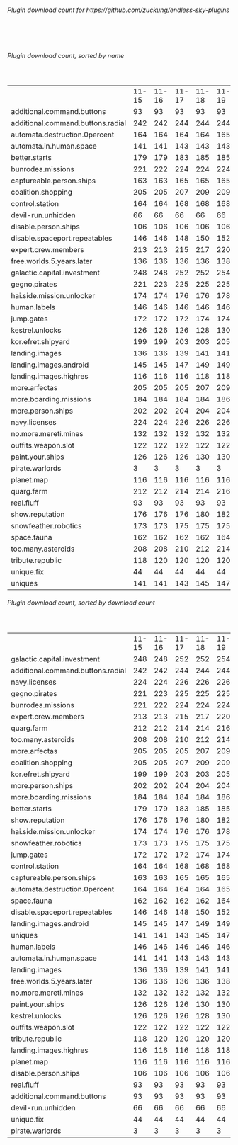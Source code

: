 <h6>Plugin download count for https://github.com/zuckung/endless-sky-plugins</h6><br>
<br>
<h6>Plugin download count, sorted by name</h6><sub><sup><br>
<table>
	<tr>
		<td></td>
		<td>11-15</td>
		<td>11-16</td>
		<td>11-17</td>
		<td>11-18</td>
		<td>11-19</td>
		<td>11-20</td>
		<td>11-21</td>
		<td>today +</td>
	</tr>
	<tr>
		<td>additional.command.buttons</td>
		<td>93</td>
		<td>93</td>
		<td>93</td>
		<td>93</td>
		<td>93</td>
		<td>93</td>
		<td>93</td>
		<td></td>
	</tr>
	<tr>
		<td>additional.command.buttons.radial</td>
		<td>242</td>
		<td>242</td>
		<td>244</td>
		<td>244</td>
		<td>244</td>
		<td>246</td>
		<td>246</td>
		<td></td>
	</tr>
	<tr>
		<td>automata.destruction.0percent</td>
		<td>164</td>
		<td>164</td>
		<td>164</td>
		<td>164</td>
		<td>165</td>
		<td>167</td>
		<td>167</td>
		<td></td>
	</tr>
	<tr>
		<td>automata.in.human.space</td>
		<td>141</td>
		<td>141</td>
		<td>143</td>
		<td>143</td>
		<td>143</td>
		<td>145</td>
		<td>145</td>
		<td></td>
	</tr>
	<tr>
		<td>better.starts</td>
		<td>179</td>
		<td>179</td>
		<td>183</td>
		<td>185</td>
		<td>185</td>
		<td>187</td>
		<td>187</td>
		<td></td>
	</tr>
	<tr>
		<td>bunrodea.missions</td>
		<td>221</td>
		<td>222</td>
		<td>224</td>
		<td>224</td>
		<td>224</td>
		<td>226</td>
		<td>226</td>
		<td></td>
	</tr>
	<tr>
		<td>captureable.person.ships</td>
		<td>163</td>
		<td>163</td>
		<td>165</td>
		<td>165</td>
		<td>165</td>
		<td>167</td>
		<td>167</td>
		<td></td>
	</tr>
	<tr>
		<td>coalition.shopping</td>
		<td>205</td>
		<td>205</td>
		<td>207</td>
		<td>209</td>
		<td>209</td>
		<td>211</td>
		<td>211</td>
		<td></td>
	</tr>
	<tr>
		<td>control.station</td>
		<td>164</td>
		<td>164</td>
		<td>168</td>
		<td>168</td>
		<td>168</td>
		<td>170</td>
		<td>170</td>
		<td></td>
	</tr>
	<tr>
		<td>devil-run.unhidden</td>
		<td>66</td>
		<td>66</td>
		<td>66</td>
		<td>66</td>
		<td>66</td>
		<td>66</td>
		<td>66</td>
		<td></td>
	</tr>
	<tr>
		<td>disable.person.ships</td>
		<td>106</td>
		<td>106</td>
		<td>106</td>
		<td>106</td>
		<td>106</td>
		<td>108</td>
		<td>108</td>
		<td></td>
	</tr>
	<tr>
		<td>disable.spaceport.repeatables</td>
		<td>146</td>
		<td>146</td>
		<td>148</td>
		<td>150</td>
		<td>152</td>
		<td>154</td>
		<td>156</td>
		<td>+ 2</td>
	</tr>
	<tr>
		<td>expert.crew.members</td>
		<td>213</td>
		<td>213</td>
		<td>215</td>
		<td>217</td>
		<td>220</td>
		<td>222</td>
		<td>222</td>
		<td></td>
	</tr>
	<tr>
		<td>free.worlds.5.years.later</td>
		<td>136</td>
		<td>136</td>
		<td>136</td>
		<td>136</td>
		<td>138</td>
		<td>140</td>
		<td>140</td>
		<td></td>
	</tr>
	<tr>
		<td>galactic.capital.investment</td>
		<td>248</td>
		<td>248</td>
		<td>252</td>
		<td>252</td>
		<td>254</td>
		<td>256</td>
		<td>256</td>
		<td></td>
	</tr>
	<tr>
		<td>gegno.pirates</td>
		<td>221</td>
		<td>223</td>
		<td>225</td>
		<td>225</td>
		<td>225</td>
		<td>227</td>
		<td>227</td>
		<td></td>
	</tr>
	<tr>
		<td>hai.side.mission.unlocker</td>
		<td>174</td>
		<td>174</td>
		<td>176</td>
		<td>176</td>
		<td>178</td>
		<td>180</td>
		<td>180</td>
		<td></td>
	</tr>
	<tr>
		<td>human.labels</td>
		<td>146</td>
		<td>146</td>
		<td>146</td>
		<td>146</td>
		<td>146</td>
		<td>148</td>
		<td>148</td>
		<td></td>
	</tr>
	<tr>
		<td>jump.gates</td>
		<td>172</td>
		<td>172</td>
		<td>172</td>
		<td>174</td>
		<td>174</td>
		<td>176</td>
		<td>176</td>
		<td></td>
	</tr>
	<tr>
		<td>kestrel.unlocks</td>
		<td>126</td>
		<td>126</td>
		<td>126</td>
		<td>128</td>
		<td>130</td>
		<td>132</td>
		<td>132</td>
		<td></td>
	</tr>
	<tr>
		<td>kor.efret.shipyard</td>
		<td>199</td>
		<td>199</td>
		<td>203</td>
		<td>203</td>
		<td>205</td>
		<td>207</td>
		<td>207</td>
		<td></td>
	</tr>
	<tr>
		<td>landing.images</td>
		<td>136</td>
		<td>136</td>
		<td>139</td>
		<td>141</td>
		<td>141</td>
		<td>143</td>
		<td>143</td>
		<td></td>
	</tr>
	<tr>
		<td>landing.images.android</td>
		<td>145</td>
		<td>145</td>
		<td>147</td>
		<td>149</td>
		<td>149</td>
		<td>151</td>
		<td>151</td>
		<td></td>
	</tr>
	<tr>
		<td>landing.images.highres</td>
		<td>116</td>
		<td>116</td>
		<td>116</td>
		<td>118</td>
		<td>118</td>
		<td>120</td>
		<td>120</td>
		<td></td>
	</tr>
	<tr>
		<td>more.arfectas</td>
		<td>205</td>
		<td>205</td>
		<td>205</td>
		<td>207</td>
		<td>209</td>
		<td>211</td>
		<td>211</td>
		<td></td>
	</tr>
	<tr>
		<td>more.boarding.missions</td>
		<td>184</td>
		<td>184</td>
		<td>184</td>
		<td>184</td>
		<td>186</td>
		<td>188</td>
		<td>188</td>
		<td></td>
	</tr>
	<tr>
		<td>more.person.ships</td>
		<td>202</td>
		<td>202</td>
		<td>204</td>
		<td>204</td>
		<td>204</td>
		<td>206</td>
		<td>206</td>
		<td></td>
	</tr>
	<tr>
		<td>navy.licenses</td>
		<td>224</td>
		<td>224</td>
		<td>226</td>
		<td>226</td>
		<td>226</td>
		<td>228</td>
		<td>228</td>
		<td></td>
	</tr>
	<tr>
		<td>no.more.mereti.mines</td>
		<td>132</td>
		<td>132</td>
		<td>132</td>
		<td>132</td>
		<td>132</td>
		<td>134</td>
		<td>134</td>
		<td></td>
	</tr>
	<tr>
		<td>outfits.weapon.slot</td>
		<td>122</td>
		<td>122</td>
		<td>122</td>
		<td>122</td>
		<td>122</td>
		<td>124</td>
		<td>124</td>
		<td></td>
	</tr>
	<tr>
		<td>paint.your.ships</td>
		<td>126</td>
		<td>126</td>
		<td>126</td>
		<td>130</td>
		<td>130</td>
		<td>132</td>
		<td>132</td>
		<td></td>
	</tr>
	<tr>
		<td>pirate.warlords</td>
		<td>3</td>
		<td>3</td>
		<td>3</td>
		<td>3</td>
		<td>3</td>
		<td>3</td>
		<td>3</td>
		<td></td>
	</tr>
	<tr>
		<td>planet.map</td>
		<td>116</td>
		<td>116</td>
		<td>116</td>
		<td>116</td>
		<td>116</td>
		<td>118</td>
		<td>118</td>
		<td></td>
	</tr>
	<tr>
		<td>quarg.farm</td>
		<td>212</td>
		<td>212</td>
		<td>214</td>
		<td>214</td>
		<td>216</td>
		<td>218</td>
		<td>218</td>
		<td></td>
	</tr>
	<tr>
		<td>real.fluff</td>
		<td>93</td>
		<td>93</td>
		<td>93</td>
		<td>93</td>
		<td>93</td>
		<td>93</td>
		<td>93</td>
		<td></td>
	</tr>
	<tr>
		<td>show.reputation</td>
		<td>176</td>
		<td>176</td>
		<td>176</td>
		<td>180</td>
		<td>182</td>
		<td>184</td>
		<td>184</td>
		<td></td>
	</tr>
	<tr>
		<td>snowfeather.robotics</td>
		<td>173</td>
		<td>173</td>
		<td>175</td>
		<td>175</td>
		<td>175</td>
		<td>177</td>
		<td>177</td>
		<td></td>
	</tr>
	<tr>
		<td>space.fauna</td>
		<td>162</td>
		<td>162</td>
		<td>162</td>
		<td>162</td>
		<td>164</td>
		<td>166</td>
		<td>166</td>
		<td></td>
	</tr>
	<tr>
		<td>too.many.asteroids</td>
		<td>208</td>
		<td>208</td>
		<td>210</td>
		<td>212</td>
		<td>214</td>
		<td>216</td>
		<td>216</td>
		<td></td>
	</tr>
	<tr>
		<td>tribute.republic</td>
		<td>118</td>
		<td>120</td>
		<td>120</td>
		<td>120</td>
		<td>120</td>
		<td>122</td>
		<td>122</td>
		<td></td>
	</tr>
	<tr>
		<td>unique.fix</td>
		<td>44</td>
		<td>44</td>
		<td>44</td>
		<td>44</td>
		<td>44</td>
		<td>44</td>
		<td>44</td>
		<td></td>
	</tr>
	<tr>
		<td>uniques</td>
		<td>141</td>
		<td>141</td>
		<td>143</td>
		<td>145</td>
		<td>147</td>
		<td>149</td>
		<td>149</td>
		<td></td>
	</tr>
</table>
</sub></sup>
<h6>Plugin download count, sorted by download count</h6><sub><sup><br>
<table>
	<tr>
		<td></td>
		<td>11-15</td>
		<td>11-16</td>
		<td>11-17</td>
		<td>11-18</td>
		<td>11-19</td>
		<td>11-20</td>
		<td>11-21</td>
		<td>today +</td>
	</tr>
	<tr>
		<td>galactic.capital.investment</td>
		<td>248</td>
		<td>248</td>
		<td>252</td>
		<td>252</td>
		<td>254</td>
		<td>256</td>
		<td>256</td>
		<td></td>
	</tr>
	<tr>
		<td>additional.command.buttons.radial</td>
		<td>242</td>
		<td>242</td>
		<td>244</td>
		<td>244</td>
		<td>244</td>
		<td>246</td>
		<td>246</td>
		<td></td>
	</tr>
	<tr>
		<td>navy.licenses</td>
		<td>224</td>
		<td>224</td>
		<td>226</td>
		<td>226</td>
		<td>226</td>
		<td>228</td>
		<td>228</td>
		<td></td>
	</tr>
	<tr>
		<td>gegno.pirates</td>
		<td>221</td>
		<td>223</td>
		<td>225</td>
		<td>225</td>
		<td>225</td>
		<td>227</td>
		<td>227</td>
		<td></td>
	</tr>
	<tr>
		<td>bunrodea.missions</td>
		<td>221</td>
		<td>222</td>
		<td>224</td>
		<td>224</td>
		<td>224</td>
		<td>226</td>
		<td>226</td>
		<td></td>
	</tr>
	<tr>
		<td>expert.crew.members</td>
		<td>213</td>
		<td>213</td>
		<td>215</td>
		<td>217</td>
		<td>220</td>
		<td>222</td>
		<td>222</td>
		<td></td>
	</tr>
	<tr>
		<td>quarg.farm</td>
		<td>212</td>
		<td>212</td>
		<td>214</td>
		<td>214</td>
		<td>216</td>
		<td>218</td>
		<td>218</td>
		<td></td>
	</tr>
	<tr>
		<td>too.many.asteroids</td>
		<td>208</td>
		<td>208</td>
		<td>210</td>
		<td>212</td>
		<td>214</td>
		<td>216</td>
		<td>216</td>
		<td></td>
	</tr>
	<tr>
		<td>more.arfectas</td>
		<td>205</td>
		<td>205</td>
		<td>205</td>
		<td>207</td>
		<td>209</td>
		<td>211</td>
		<td>211</td>
		<td></td>
	</tr>
	<tr>
		<td>coalition.shopping</td>
		<td>205</td>
		<td>205</td>
		<td>207</td>
		<td>209</td>
		<td>209</td>
		<td>211</td>
		<td>211</td>
		<td></td>
	</tr>
	<tr>
		<td>kor.efret.shipyard</td>
		<td>199</td>
		<td>199</td>
		<td>203</td>
		<td>203</td>
		<td>205</td>
		<td>207</td>
		<td>207</td>
		<td></td>
	</tr>
	<tr>
		<td>more.person.ships</td>
		<td>202</td>
		<td>202</td>
		<td>204</td>
		<td>204</td>
		<td>204</td>
		<td>206</td>
		<td>206</td>
		<td></td>
	</tr>
	<tr>
		<td>more.boarding.missions</td>
		<td>184</td>
		<td>184</td>
		<td>184</td>
		<td>184</td>
		<td>186</td>
		<td>188</td>
		<td>188</td>
		<td></td>
	</tr>
	<tr>
		<td>better.starts</td>
		<td>179</td>
		<td>179</td>
		<td>183</td>
		<td>185</td>
		<td>185</td>
		<td>187</td>
		<td>187</td>
		<td></td>
	</tr>
	<tr>
		<td>show.reputation</td>
		<td>176</td>
		<td>176</td>
		<td>176</td>
		<td>180</td>
		<td>182</td>
		<td>184</td>
		<td>184</td>
		<td></td>
	</tr>
	<tr>
		<td>hai.side.mission.unlocker</td>
		<td>174</td>
		<td>174</td>
		<td>176</td>
		<td>176</td>
		<td>178</td>
		<td>180</td>
		<td>180</td>
		<td></td>
	</tr>
	<tr>
		<td>snowfeather.robotics</td>
		<td>173</td>
		<td>173</td>
		<td>175</td>
		<td>175</td>
		<td>175</td>
		<td>177</td>
		<td>177</td>
		<td></td>
	</tr>
	<tr>
		<td>jump.gates</td>
		<td>172</td>
		<td>172</td>
		<td>172</td>
		<td>174</td>
		<td>174</td>
		<td>176</td>
		<td>176</td>
		<td></td>
	</tr>
	<tr>
		<td>control.station</td>
		<td>164</td>
		<td>164</td>
		<td>168</td>
		<td>168</td>
		<td>168</td>
		<td>170</td>
		<td>170</td>
		<td></td>
	</tr>
	<tr>
		<td>captureable.person.ships</td>
		<td>163</td>
		<td>163</td>
		<td>165</td>
		<td>165</td>
		<td>165</td>
		<td>167</td>
		<td>167</td>
		<td></td>
	</tr>
	<tr>
		<td>automata.destruction.0percent</td>
		<td>164</td>
		<td>164</td>
		<td>164</td>
		<td>164</td>
		<td>165</td>
		<td>167</td>
		<td>167</td>
		<td></td>
	</tr>
	<tr>
		<td>space.fauna</td>
		<td>162</td>
		<td>162</td>
		<td>162</td>
		<td>162</td>
		<td>164</td>
		<td>166</td>
		<td>166</td>
		<td></td>
	</tr>
	<tr>
		<td>disable.spaceport.repeatables</td>
		<td>146</td>
		<td>146</td>
		<td>148</td>
		<td>150</td>
		<td>152</td>
		<td>154</td>
		<td>156</td>
		<td>+ 2</td>
	</tr>
	<tr>
		<td>landing.images.android</td>
		<td>145</td>
		<td>145</td>
		<td>147</td>
		<td>149</td>
		<td>149</td>
		<td>151</td>
		<td>151</td>
		<td></td>
	</tr>
	<tr>
		<td>uniques</td>
		<td>141</td>
		<td>141</td>
		<td>143</td>
		<td>145</td>
		<td>147</td>
		<td>149</td>
		<td>149</td>
		<td></td>
	</tr>
	<tr>
		<td>human.labels</td>
		<td>146</td>
		<td>146</td>
		<td>146</td>
		<td>146</td>
		<td>146</td>
		<td>148</td>
		<td>148</td>
		<td></td>
	</tr>
	<tr>
		<td>automata.in.human.space</td>
		<td>141</td>
		<td>141</td>
		<td>143</td>
		<td>143</td>
		<td>143</td>
		<td>145</td>
		<td>145</td>
		<td></td>
	</tr>
	<tr>
		<td>landing.images</td>
		<td>136</td>
		<td>136</td>
		<td>139</td>
		<td>141</td>
		<td>141</td>
		<td>143</td>
		<td>143</td>
		<td></td>
	</tr>
	<tr>
		<td>free.worlds.5.years.later</td>
		<td>136</td>
		<td>136</td>
		<td>136</td>
		<td>136</td>
		<td>138</td>
		<td>140</td>
		<td>140</td>
		<td></td>
	</tr>
	<tr>
		<td>no.more.mereti.mines</td>
		<td>132</td>
		<td>132</td>
		<td>132</td>
		<td>132</td>
		<td>132</td>
		<td>134</td>
		<td>134</td>
		<td></td>
	</tr>
	<tr>
		<td>paint.your.ships</td>
		<td>126</td>
		<td>126</td>
		<td>126</td>
		<td>130</td>
		<td>130</td>
		<td>132</td>
		<td>132</td>
		<td></td>
	</tr>
	<tr>
		<td>kestrel.unlocks</td>
		<td>126</td>
		<td>126</td>
		<td>126</td>
		<td>128</td>
		<td>130</td>
		<td>132</td>
		<td>132</td>
		<td></td>
	</tr>
	<tr>
		<td>outfits.weapon.slot</td>
		<td>122</td>
		<td>122</td>
		<td>122</td>
		<td>122</td>
		<td>122</td>
		<td>124</td>
		<td>124</td>
		<td></td>
	</tr>
	<tr>
		<td>tribute.republic</td>
		<td>118</td>
		<td>120</td>
		<td>120</td>
		<td>120</td>
		<td>120</td>
		<td>122</td>
		<td>122</td>
		<td></td>
	</tr>
	<tr>
		<td>landing.images.highres</td>
		<td>116</td>
		<td>116</td>
		<td>116</td>
		<td>118</td>
		<td>118</td>
		<td>120</td>
		<td>120</td>
		<td></td>
	</tr>
	<tr>
		<td>planet.map</td>
		<td>116</td>
		<td>116</td>
		<td>116</td>
		<td>116</td>
		<td>116</td>
		<td>118</td>
		<td>118</td>
		<td></td>
	</tr>
	<tr>
		<td>disable.person.ships</td>
		<td>106</td>
		<td>106</td>
		<td>106</td>
		<td>106</td>
		<td>106</td>
		<td>108</td>
		<td>108</td>
		<td></td>
	</tr>
	<tr>
		<td>real.fluff</td>
		<td>93</td>
		<td>93</td>
		<td>93</td>
		<td>93</td>
		<td>93</td>
		<td>93</td>
		<td>93</td>
		<td></td>
	</tr>
	<tr>
		<td>additional.command.buttons</td>
		<td>93</td>
		<td>93</td>
		<td>93</td>
		<td>93</td>
		<td>93</td>
		<td>93</td>
		<td>93</td>
		<td></td>
	</tr>
	<tr>
		<td>devil-run.unhidden</td>
		<td>66</td>
		<td>66</td>
		<td>66</td>
		<td>66</td>
		<td>66</td>
		<td>66</td>
		<td>66</td>
		<td></td>
	</tr>
	<tr>
		<td>unique.fix</td>
		<td>44</td>
		<td>44</td>
		<td>44</td>
		<td>44</td>
		<td>44</td>
		<td>44</td>
		<td>44</td>
		<td></td>
	</tr>
	<tr>
		<td>pirate.warlords</td>
		<td>3</td>
		<td>3</td>
		<td>3</td>
		<td>3</td>
		<td>3</td>
		<td>3</td>
		<td>3</td>
		<td></td>
	</tr>
</table>
</sub></sup>
